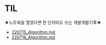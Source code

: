 # TIL
★노트북을 열었다면 한 단어라도 쓰는 개발개발기록★
* [220715_Algorithm.md](https://github.com/sumin-dev/TIL/blob/main/220715_Algorithm.md)
* [220716_Algorithm.md](https://github.com/sumin-dev/TIL/blob/main/220716_Algorithm.md)
